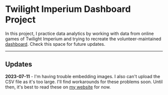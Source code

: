 # Twilight Imperium Dashboard Project

In this project, I practice data analytics by working with data from online games of Twilight Imperium and trying to recreate the volunteer-maintained [dashboard](https://lookerstudio.google.com/u/0/reporting/3b435bf2-2100-488c-a424-130f1d22ebb0/page/pE58B?params=%7B%22df333%22:%22include%25EE%2580%25801%25EE%2580%2580IN%25EE%2580%25805%22%7D). Check this space for future updates.

***
## Updates
**2023-07-11** - I'm having trouble embedding images. I also can't upload the CSV file as it's too large. I'll find workarounds for these problems soon. Until then, it's best to read these on [my website](https://www.tomleary.net/) for now.
